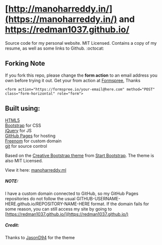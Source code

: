 [http://manoharreddy.in/](https://manoharreddy.in/)  and https://redman1037.github.io/
================================================================================

Source code for my personal website. MIT Licensed. Contains a copy of my resume,
as well as some links to Github. :octocat:

## Forking Note

If you fork this repo, please change the **form action** to an email address you own before trying it out. Get your from action at [Formspree](https://formspree.io/), Thanks

```
<form action="https://formspree.io/your-email@here.com" method="POST" class="form-horizontal" role="form">
```

Built using:
--------------------------------------------------------------------------------
[HTML5](https://developers.google.com/web/)  
[Bootstrap](http://getbootstrap.com/) for CSS  
[jQuery](https://jquery.com/) for JS  
[GitHub Pages](https://pages.github.com/) for hosting  
[Freenom](https://www.freenom.com/en/index.html?lang=en) for custom domain  
[git](https://git-scm.com/) for source control

Based on the
[Creative Bootstrap theme](http://startbootstrap.com/template-overviews/creative/)
from [Start Bootstrap](http://startbootstrap.com/).
The theme is also MIT Licensed.

View it here: [manoharreddy.ml](http://manoharreddy.ml/)

##### NOTE:

I have a custom domain connected to GitHub, so my GitHub Pages repositories
do not follow the usual GITHUB-USERNAME-HERE.github.io/REPOSITORY-NAME-HERE format.
If the domain fails for some reason, you can still access my site by going to
[https://redman1037.github.io/](https://redman1037.github.io/)

##### Credit:

Thanks to [JasonD94](https://github.com/JasonD94/jasond94.github.io) for the theme
